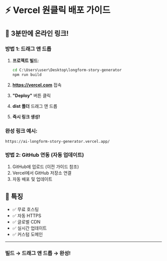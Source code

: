 # ⚡ Vercel 원클릭 배포 가이드

## 🚀 3분만에 온라인 링크!

### 방법 1: 드래그 앤 드롭
1. **프로젝트 빌드**:
   ```cmd
   cd C:\Users\user\Desktop\longform-story-generator
   npm run build
   ```

2. **https://vercel.com** 접속
3. **"Deploy"** 버튼 클릭  
4. **dist 폴더** 드래그 앤 드롭
5. **즉시 링크 생성!**

### 완성 링크 예시:
```
https://ai-longform-story-generator.vercel.app/
```

### 방법 2: GitHub 연동 (자동 업데이트)
1. GitHub에 업로드 (이전 가이드 참조)
2. Vercel에서 GitHub 저장소 연결
3. 자동 배포 및 업데이트

## 🎯 특징
- ✅ 무료 호스팅
- ✅ 자동 HTTPS  
- ✅ 글로벌 CDN
- ✅ 실시간 업데이트
- ✅ 커스텀 도메인

---

### 빌드 → 드래그 앤 드롭 → 완성!
